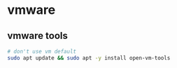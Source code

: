 # vmware

## vmware tools

```bash
# don't use vm default
sudo apt update && sudo apt -y install open-vm-tools
```
